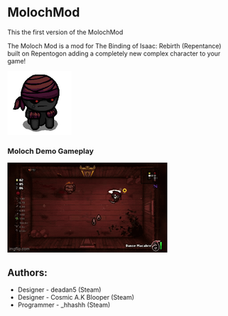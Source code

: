 # MolochMod
This the first version of the MolochMod

The Moloch Mod is a mod for The Binding of Isaac: Rebirth (Repentance) built on Repentogon adding a completely new complex character to your game!

![Moloch Character Art](resources/gfx/ui/stage/playerportrait_moloch.png)

### Moloch Demo Gameplay
![Moloch Demo Gameplay](8j9wny.gif)

## Authors: 
- Designer - deadan5 (Steam)
- Designer - Cosmic A.K Blooper (Steam)
- Programmer - _hhashh (Steam)
